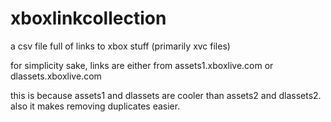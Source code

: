 # xboxlinkcollection
a csv file full of links to xbox stuff (primarily xvc files)

for simplicity sake, links are either from assets1.xboxlive.com or dlassets.xboxlive.com

this is because assets1 and dlassets are cooler than assets2 and dlassets2. also it makes removing duplicates easier.
